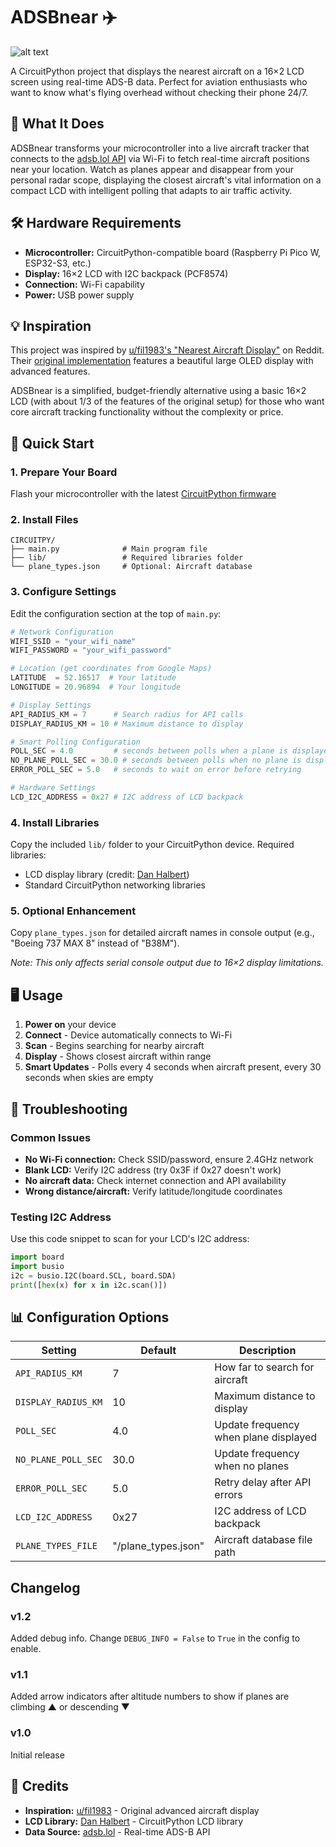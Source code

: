 # ADSBnear ✈️

![alt text](https://assets.thefilip.com/adsbnear-v1.1.jpg)

A CircuitPython project that displays the nearest aircraft on a 16×2 LCD screen using real-time ADS-B data. Perfect for aviation enthusiasts who want to know what's flying overhead without checking their phone 24/7.

## 🎯 What It Does

ADSBnear transforms your microcontroller into a live aircraft tracker that connects to the [adsb.lol API](https://adsb.lol) via Wi-Fi to fetch real-time aircraft positions near your location. Watch as planes appear and disappear from your personal radar scope, displaying the closest aircraft's vital information on a compact LCD with intelligent polling that adapts to air traffic activity.

## 🛠 Hardware Requirements

- **Microcontroller:** CircuitPython-compatible board (Raspberry Pi Pico W, ESP32-S3, etc.)
- **Display:** 16×2 LCD with I2C backpack (PCF8574)  
- **Connection:** Wi-Fi capability
- **Power:** USB power supply

## 💡 Inspiration

This project was inspired by [u/fil1983's "Nearest Aircraft Display"](https://www.reddit.com/r/ADSB/comments/1nb56ld/nearest_aircraft_display/) on Reddit. Their [original implementation](https://github.com/filbot/flight-display) features a beautiful large OLED display with advanced features.

ADSBnear is a simplified, budget-friendly alternative using a basic 16×2 LCD (with about 1/3 of the features of the original setup) for those who want core aircraft tracking functionality without the complexity or price.

## 🚀 Quick Start

### 1. Prepare Your Board
Flash your microcontroller with the latest [CircuitPython firmware](https://circuitpython.org/downloads)

### 2. Install Files
```
CIRCUITPY/
├── main.py              # Main program file
├── lib/                 # Required libraries folder
└── plane_types.json     # Optional: Aircraft database
```

### 3. Configure Settings
Edit the configuration section at the top of `main.py`:

```python
# Network Configuration
WIFI_SSID = "your_wifi_name"
WIFI_PASSWORD = "your_wifi_password"

# Location (get coordinates from Google Maps)
LATITUDE  = 52.16517  # Your latitude
LONGITUDE = 20.96894  # Your longitude

# Display Settings
API_RADIUS_KM = 7      # Search radius for API calls
DISPLAY_RADIUS_KM = 10 # Maximum distance to display

# Smart Polling Configuration
POLL_SEC = 4.0         # seconds between polls when a plane is displayed
NO_PLANE_POLL_SEC = 30.0 # seconds between polls when no plane is displayed
ERROR_POLL_SEC = 5.0   # seconds to wait on error before retrying

# Hardware Settings
LCD_I2C_ADDRESS = 0x27 # I2C address of LCD backpack
```

### 4. Install Libraries
Copy the included `lib/` folder to your CircuitPython device. Required libraries:
- LCD display library (credit: [Dan Halbert](https://github.com/dhalbert/CircuitPython_LCD))
- Standard CircuitPython networking libraries

### 5. Optional Enhancement
Copy `plane_types.json` for detailed aircraft names in console output (e.g., "Boeing 737 MAX 8" instead of "B38M"). 

*Note: This only affects serial console output due to 16×2 display limitations.*

## 🖥 Usage

1. **Power on** your device
2. **Connect** - Device automatically connects to Wi-Fi
3. **Scan** - Begins searching for nearby aircraft
4. **Display** - Shows closest aircraft within range
5. **Smart Updates** - Polls every 4 seconds when aircraft present, every 30 seconds when skies are empty


## 🔧 Troubleshooting

### Common Issues
- **No Wi-Fi connection:** Check SSID/password, ensure 2.4GHz network
- **Blank LCD:** Verify I2C address (try 0x3F if 0x27 doesn't work)
- **No aircraft data:** Check internet connection and API availability
- **Wrong distance/aircraft:** Verify latitude/longitude coordinates

### Testing I2C Address
Use this code snippet to scan for your LCD's I2C address:
```python
import board
import busio
i2c = busio.I2C(board.SCL, board.SDA)
print([hex(x) for x in i2c.scan()])
```

## 📊 Configuration Options

| Setting | Default | Description |
|---------|---------|-------------|
| `API_RADIUS_KM` | 7 | How far to search for aircraft |
| `DISPLAY_RADIUS_KM` | 10 | Maximum distance to display |
| `POLL_SEC` | 4.0 | Update frequency when plane displayed |
| `NO_PLANE_POLL_SEC` | 30.0 | Update frequency when no planes |
| `ERROR_POLL_SEC` | 5.0 | Retry delay after API errors |
| `LCD_I2C_ADDRESS` | 0x27 | I2C address of LCD backpack |
| `PLANE_TYPES_FILE` | "/plane_types.json" | Aircraft database file path |

## Changelog

### v1.2
Added debug info. Change ```DEBUG_INFO = False``` to ```True``` in the config to enable.

### v1.1
Added arrow indicators after altitude numbers to show if planes are climbing ▲ or descending ▼

### v1.0
Initial release

## 🙏 Credits

- **Inspiration:** [u/fil1983](https://github.com/filbot/flight-display) - Original advanced aircraft display
- **LCD Library:** [Dan Halbert](https://github.com/dhalbert/CircuitPython_LCD) - CircuitPython LCD library
- **Data Source:** [adsb.lol](https://adsb.lol) - Real-time ADS-B API
